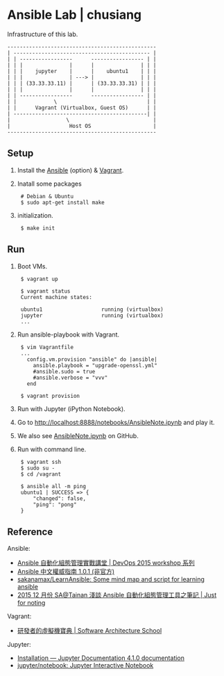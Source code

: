 # Ansible Lab | chusiang

Infrastructure of this lab.
           
    ------------------------------------------------
    | -------------------------------------------- |
    | | -----------------      ----------------- | |
    | | |               |      |               | | |
    | | |    jupyter    |      |    ubuntu1    | | |
    | | |               | ---> |               | | |
    | | | (33.33.33.11) |      | (33.33.33.31) | | |
    | | |               |      |               | | |
    | | -----------------      ----------------- | |
    | |            \                             | |
    | |      Vagrant (Virtualbox, Guest OS)      | |
    | -------------------------------------------| |
    |                  \                           |
    |                   Host OS                    |
    ------------------------------------------------


## Setup

1. Install the [Ansible](http://docs.ansible.com/ansible/intro_installation.html) (option) & [Vagrant](https://www.vagrantup.com/downloads.html).
2. Inatall some packages

        # Debian & Ubuntu
        $ sudo apt-get install make

3. initialization.

        $ make init

## Run

1. Boot VMs.

        $ vagrant up
        
        $ vagrant status
        Current machine states:
        
        ubuntu1                   running (virtualbox)
        jupyter                   running (virtualbox)
        ...
        
2. Run ansible-playbook with Vagrant.

        $ vim Vagrantfile
        ...
          config.vm.provision "ansible" do |ansible|
            ansible.playbook = "upgrade-openssl.yml"
            #ansible.sudo = true
            #ansible.verbose = "vvv"
          end

        $ vagrant provision

3. Run with Jupyter (iPython Notebook).

 1. Go to [http://localhost:8888/notebooks/AnsibleNote.ipynb](http://localhost:8888/notebooks/AnsibleNote.ipynb) and play it.
 2. We also see [AnsibleNote.ipynb](https://github.com/chusiang/sandbox/blob/cf72256b4bb3bd08ecac7a9bf9dce6254ee0831e/ansible/AnsibleNote.ipynb) on GitHub.

4. Run with command line.

        $ vagrant ssh
        $ sudo su -
        $ cd /vagrant
        
        $ ansible all -m ping
        ubuntu1 | SUCCESS => {
            "changed": false,
            "ping": "pong"
        }

## Reference

Ansible:

* [Ansible 自動化組態管理實戰講堂 | DevOps 2015 workshop 系列](http://get.soft-arch.net/ansible/) 
* [Ansible 中文權威指南 1.0.1 (非官方)](http://chusiang.github.io/ansible-docs-translate/)
* [sakanamax/LearnAnsible: Some mind map and script for learning ansible](https://github.com/sakanamax/LearnAnsible)
* [2015 12 月份 SA@Tainan 淺談 Ansible 自動化組態管理工具之筆記 | Just for noting](https://m157q.github.io/posts/2015/12/26/study-area-ansible-tutorial-note/)

Vagrant:

* [研發者的虛擬機寶典 | Software Architecture School](http://school.soft-arch.net/courses/vm-for-devops)

Jupyter:

* [Installation — Jupyter Documentation 4.1.0 documentation](http://jupyter.readthedocs.org/en/latest/install.html)
* [jupyter/notebook: Jupyter Interactive Notebook](https://github.com/jupyter/notebook)

